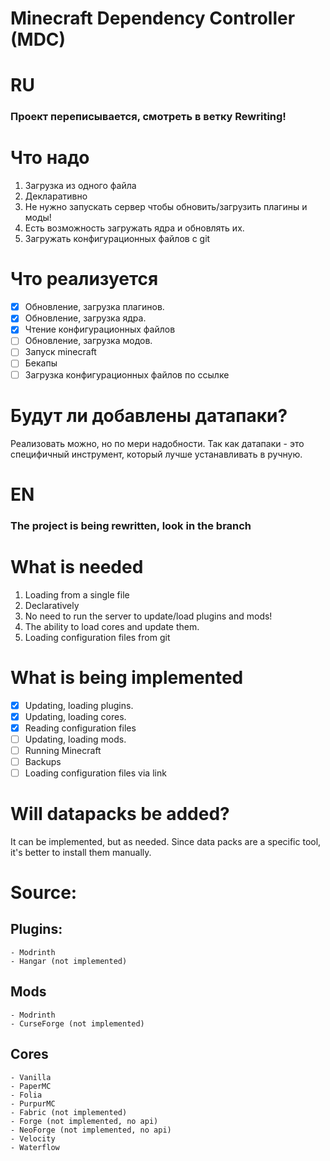 # Minecraft Dependency Controller (MDC)

# RU

### Проект переписывается, смотреть в ветку Rewriting!

# Что надо
  1. Загрузка из одного файла
  2. Декларативно
  3. Не нужно запускать сервер чтобы обновить/загрузить плагины и моды!
  4. Есть возможность загружать ядра и обновлять их.
  5. Загружать конфигурационных файлов с git

# Что реализуется
  - [x] Обновление, загрузка плагинов.
  - [x] Обновление, загрузка ядра.
  - [x] Чтение конфигурационных файлов
  - [ ] Обновление, загрузка модов.
  - [ ] Запуск minecraft
  - [ ] Бекапы
  - [ ] Загрузка конфигурационных файлов по ссылке

# Будут ли добавлены датапаки?
  Реализовать можно, но по мери надобности.
  Так как датапаки - это специфичный инструмент, который лучше устанавливать в ручную.

# EN

### The project is being rewritten, look in the branch

# What is needed
  1. Loading from a single file
  2. Declaratively
  3. No need to run the server to update/load plugins and mods!
  4. The ability to load cores and update them.
  5. Loading configuration files from git

# What is being implemented
  - [x] Updating, loading plugins.
  - [x] Updating, loading cores.
  - [x] Reading configuration files
  - [ ] Updating, loading mods.
  - [ ] Running Minecraft
  - [ ] Backups
  - [ ] Loading configuration files via link

# Will datapacks be added?
  It can be implemented, but as needed.
  Since data packs are a specific tool, it's better to install them manually.

# Source:
  ## Plugins: 
    - Modrinth
    - Hangar (not implemented)
  ## Mods
    - Modrinth
    - CurseForge (not implemented)
  ## Cores
    - Vanilla
    - PaperMC
    - Folia
    - PurpurMC
    - Fabric (not implemented)
    - Forge (not implemented, no api)
    - NeoForge (not implemented, no api)
    - Velocity
    - Waterflow
    
  
